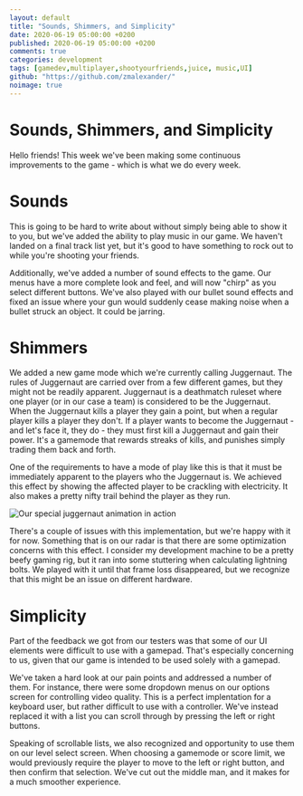 ```yaml
---
layout: default
title: "Sounds, Shimmers, and Simplicity"
date: 2020-06-19 05:00:00 +0200
published: 2020-06-19 05:00:00 +0200
comments: true
categories: development
tags: [gamedev,multiplayer,shootyourfriends,juice, music,UI]
github: "https://github.com/zmalexander/"
noimage: true
---
```


# Sounds, Shimmers, and Simplicity
Hello friends! This week we've been making some continuous improvements to the game - which is what we do every week. 
<!--more-->

# Sounds
This is going to be hard to write about without simply being able to show it to you, but we've added the ability to play music in our game. We haven't landed on a final track list yet, but it's good to have something to rock out to while you're shooting your friends.

Additionally, we've added a number of sound effects to the game. Our menus have a more complete look and feel, and will now "chirp" as you select different buttons. We've also played with our bullet sound effects and fixed an issue where your gun would suddenly cease making noise when a bullet struck an object. It could be jarring.

# Shimmers
We added a new game mode which we're currently calling Juggernaut. The rules of Juggernaut are carried over from a few different games, but they might not be readily apparent. Juggernaut is a deathmatch ruleset where one player (or in our case a team) is considered to be the Juggernaut. When the Juggernaut kills a player they gain a point, but when a regular player kills a player they don't. If a player wants to become the Juggernaut - and let's face it, they do - they must first kill a Juggernaut and gain their power. It's a gamemode that rewards streaks of kills, and punishes simply trading them back and forth.

One of the requirements to have a mode of play like this is that it must be immediately apparent to the players who the Juggernaut is. We achieved this effect by showing the affected player to be crackling with electricity. It also makes a pretty nifty trail behind the player as they run.

<img class="center-block img-responsive" src="/ShootYourFriendsWebsite/assets/images{{page.id}}/juggernaut.gif" alt="Our special juggernaut animation in action"/>

There's a couple of issues with this implementation, but we're happy with it for now. Something that is on our radar is that there are some optimization concerns with this effect. I consider my development machine to be a pretty beefy gaming rig, but it ran into some stuttering when calculating lightning bolts. We played with it until that frame loss disappeared, but we recognize that this might be an issue on different hardware.

# Simplicity
Part of the feedback we got from our testers was that some of our UI elements were difficult to use with a gamepad. That's especially concerning to us, given that our game is intended to be used solely with a gamepad.

We've taken a hard look at our pain points and addressed a number of them. For instance, there were some dropdown menus on our options screen for controlling video quality. This is a perfect implentation for a keyboard user, but rather difficult to use with a controller. We've instead replaced it with a list you can scroll through by pressing the left or right buttons.

Speaking of scrollable lists, we also recognized and opportunity to use them on our level select screen. When choosing a gamemode or score limit, we would previously require the player to move to the left or right button, and then confirm that selection. We've cut out the middle man, and it makes for a much smoother experience.